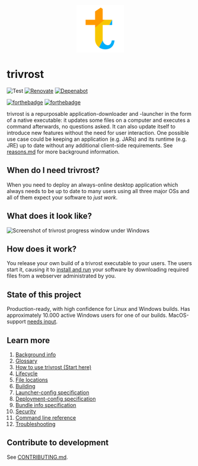 <p align="center"><img width="128px" height="128px" style="width:128px;height:128px" src="docs/res/trivrostlogo.png" alt="trivrost" /></p>

# trivrost
![Test](https://github.com/setlog/trivrost/workflows/Test/badge.svg?branch=master)
[![Renovate](https://img.shields.io/badge/renovate-enabled-brightgreen.svg)](https://renovatebot.com)
[![Depenabot](https://img.shields.io/badge/dependabot-enabled-brightgreen.svg)](https://renovatebot.com)

[![forthebadge](https://forthebadge.com/images/badges/made-with-go.svg)](https://forthebadge.com)
[![forthebadge](https://forthebadge.com/images/badges/built-with-science.svg)](https://forthebadge.com)

trivrost is a repurposable application-downloader and -launcher in the form of a native executable: it updates some files on a computer and executes a command afterwards, no questions asked. It can also update itself to introduce new features without the need for user interaction. One possible use case could be keeping an application (e.g. JARs) and its runtime (e.g. JRE) up to date without any additional client-side requirements. See [reasons.md](docs/reasons.md) for more background information.

## When do I need trivrost?
When you need to deploy an always-online desktop application which always needs to be up to date to many users using all three major OSs and all of them expect your software to *just work*.

## What does it look like?

![Screenshot of trivrost progress window under Windows](docs/res/screenshot.png "Progress window under Windows")

## How does it work?
You release your own build of a trivrost executable to your users. The users start it, causing it to [install and run](docs/lifecycle.md) your software by downloading required files from a webserver administrated by you.

## State of this project
Production-ready, with high confidence for Linux and Windows builds. Has approximately 10.000 active Windows users for one of our builds. MacOS-support [needs input](https://github.com/setlog/trivrost/issues/11).

## Learn more
1. [Background info](docs/reasons.md)
1. [Glossary](docs/glossary.md)
1. [How to use trivrost (Start here)](docs/walkthrough.md)
1. [Lifecycle](docs/lifecycle.md)
1. [File locations](docs/file_locations.md)
1. [Building](docs/building.md)
1. [Launcher-config specification](docs/launcher-config.md)
1. [Deployment-config specification](docs/deployment-config.md)
1. [Bundle info specification](docs/bundleinfo.md)
1. [Security](docs/security.md)
1. [Command line reference](docs/cmdline.md)
1. [Troubleshooting](docs/troubleshooting.md)

## Contribute to development
See [CONTRIBUTING.md](CONTRIBUTING.md).
